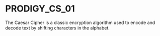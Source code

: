# PRODIGY_CS_01
The Caesar Cipher is a classic encryption algorithm used to encode and decode text by shifting characters in the alphabet. 
